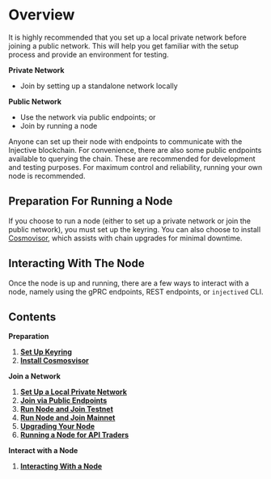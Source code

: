# Overview

It is highly recommended that you set up a local private network before joining a public network. This will help you get familiar with the setup process and provide an environment for testing. 

**Private Network**

- Join by setting up a standalone network locally

**Public Network**
- Use the network via public endpoints; or
- Join by running a node

Anyone can set up their node with endpoints to communicate with the Injective blockchain. For convenience, there are also some public endpoints available to querying the chain. These are recommended for development and testing purposes. For maximum control and reliability, running your own node is recommended. 

## Preparation For Running a Node

If you choose to run a node (either to set up a private network or join the public network), you must set up the keyring. You can also choose to install [Cosmovisor](../../develop/tools/cosmovisor), which assists with chain upgrades for minimal downtime. 

## Interacting With The Node

Once the node is up and running, there are a few ways to interact with a node, namely using the gPRC endpoints, REST endpoints, or `injectived` CLI.

## Contents

**Preparation**

1. **[Set Up Keyring](./keyring.md)**
2. **[Install Cosmosvisor](../../develop/tools/cosmovisor.md)**


**Join a Network**

1. **[Set Up a Local Private Network](../RunNode/local.md)**
2. **[Join via Public Endpoints](../../develop/public-endpoints.md)**
3. **[Run Node and Join Testnet](../RunNode/testnet.md)**
4. **[Run Node and Join Mainnet](../RunNode/mainnet.md)**
5. **[Upgrading Your Node](../RunNode/upgrade.md)**
6. **[Running a Node for API Traders](../RunNode/api_traders.md)**

**Interact with a Node**

1. **[Interacting With a Node](../interact-node.md)**
